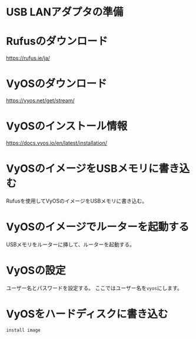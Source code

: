 # USB LANアダプタの準備


# Rufusのダウンロード

https://rufus.ie/ja/


# VyOSのダウンロード

https://vyos.net/get/stream/


# VyOSのインストール情報

https://docs.vyos.io/en/latest/installation/

# VyOSのイメージをUSBメモリに書き込む

Rufusを使用してVyOSのイメージをUSBメモリに書き込む。

# VyOSのイメージでルーターを起動する

USBメモリをルーターに挿して、ルーターを起動する。

# VyOSの設定

ユーザー名とパスワードを設定する。
ここではユーザー名を`vyos`にします。

# VyOSをハードディスクに書き込む

```
install image
```



